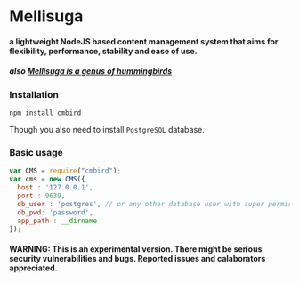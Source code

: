 # Mellisuga #

#### a lightweight NodeJS based content management system that aims for flexibility, performance, stability and ease of use. ####

##### also [Mellisuga is a genus of hummingbirds](https://github.com/user/repo/blob/branch/other_file.md) #####



### Installation ###

`npm install cmbird`

Though you also need to install `PostgreSQL` database.

### Basic usage ###

```javascript
var CMS = require("cmbird");
var cms = new CMS({
  host : '127.0.0.1',
  port : 9639,
  db_user : 'postgres', // or any other database user with super permissions
  db_pwd: 'password',
  app_path : __dirname
});
```

#### WARNING: This is an experimental version. There might be serious security vulnerabilities and bugs. Reported issues and calaborators appreciated. ####
